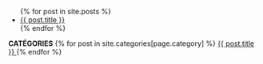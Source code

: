 <ul>
  {% for post in site.posts %}
    <li>
      <a href="{{ post.url }}">{{ post.title }}</a>
    </li>
  {% endfor %}
</ul>

**CATÉGORIES**
{% for post in site.categories[page.category] %}
    <a href="{{ post.url | absolute_url }}">
      {{ post.title }}
    </a>
{% endfor %}
